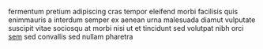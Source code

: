 fermentum pretium adipiscing cras tempor eleifend morbi facilisis quis
enimmauris a interdum semper ex aenean urna malesuada diamut vulputate suscipit
vitae sociosqu at morbi nisi ut et tincidunt sed volutpat nibh orci
[sem](generated_webpages/convallis.md) sed convallis sed nullam pharetra